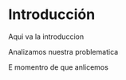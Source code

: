 # Introducción

Aqui va la introduccion

<procedure title="Numeracion" type="steps">
    <step>Analizamos nuestra problematica
       <p>
        E momentro de que anlicemos
        </p>
</step>

</procedure>



